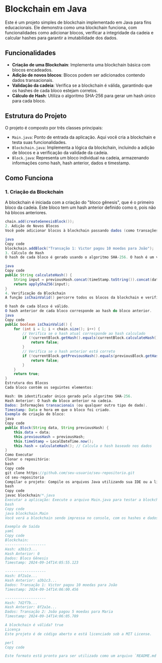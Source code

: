 # Blockchain em Java

Este é um projeto simples de blockchain implementado em Java para fins educacionais. Ele demonstra como uma blockchain funciona, com funcionalidades como adicionar blocos, verificar a integridade da cadeia e calcular hashes para garantir a imutabilidade dos dados.

## Funcionalidades

- **Criação de uma Blockchain**: Implementa uma blockchain básica com blocos encadeados.
- **Adição de novos blocos**: Blocos podem ser adicionados contendo dados transacionais.
- **Validação da cadeia**: Verifica se a blockchain é válida, garantindo que os hashes de cada bloco estejam corretos.
- **Cálculo de Hash**: Utiliza o algoritmo SHA-256 para gerar um hash único para cada bloco.

## Estrutura do Projeto

O projeto é composto por três classes principais:

- `Main.java`: Ponto de entrada da aplicação. Aqui você cria a blockchain e testa suas funcionalidades.
- `Blockchain.java`: Implementa a lógica da blockchain, incluindo a adição de blocos e a verificação da validade da cadeia.
- `Block.java`: Representa um bloco individual na cadeia, armazenando informações como hash, hash anterior, dados e timestamp.

## Como Funciona

### 1. Criação da Blockchain

A blockchain é iniciada com a criação do "bloco gênesis", que é o primeiro bloco da cadeia. Este bloco tem um hash anterior definido como `0`, pois não há blocos anteriores.

```java
chain.add(createGenesisBlock());
2. Adição de Novos Blocos
Você pode adicionar blocos à blockchain passando dados (como transações). Cada novo bloco tem um hash único, que é calculado com base em seus dados e no hash do bloco anterior.

java
Copy code
blockchain.addBlock("Transação 1: Victor pagou 10 moedas para João");
3. Cálculo de Hash
O hash de cada bloco é gerado usando o algoritmo SHA-256. O hash é um valor criptográfico único que depende dos dados do bloco e do hash do bloco anterior. Isso garante que, se qualquer dado for alterado, o hash também será, tornando a cadeia imutável.

java
Copy code
public String calculateHash() {
    String input = previousHash.concat(timeStamp.toString()).concat(data);
    return applySha256(input);
}
4. Verificação da Blockchain
A função isChainValid() percorre todos os blocos da blockchain e verifica se:

O hash de cada bloco é válido.
O hash anterior de cada bloco corresponde ao hash do bloco anterior.
java
Copy code
public boolean isChainValid() {
    for (int i = 1; i < chain.size(); i++) {
        // Verifica se o hash atual corresponde ao hash calculado
        if (!currentBlock.getHash().equals(currentBlock.calculateHash())) {
            return false;
        }
        // Verifica se o hash anterior está correto
        if (!currentBlock.getPreviousHash().equals(previousBlock.getHash())) {
            return false;
        }
    }
    return true;
}
Estrutura dos Blocos
Cada bloco contém os seguintes elementos:

Hash: Um identificador único gerado pelo algoritmo SHA-256.
Hash Anterior: O hash do bloco anterior na cadeia.
Dados: Informações transacionais (ou qualquer outro tipo de dado).
Timestamp: Data e hora em que o bloco foi criado.
Exemplo de criação de bloco:
java
Copy code
public Block(String data, String previousHash) {
    this.data = data;
    this.previousHash = previousHash;
    this.timeStamp = LocalDateTime.now();
    this.hash = calculateHash(); // Calcula o hash baseado nos dados
}
Como Executar
Clonar o repositório:
bash
Copy code
git clone https://github.com/seu-usuario/seu-repositorio.git
cd seu-repositorio
Compilar o projeto: Compile os arquivos Java utilizando sua IDE ou a linha de comando:
bash
Copy code
javac blockchain/*.java
Executar a aplicação: Execute o arquivo Main.java para testar a blockchain:
bash
Copy code
java blockchain.Main
Você verá a blockchain sendo impressa no console, com os hashes e dados de cada bloco.

Exemplo de Saída
yaml
Copy code
Blockchain:
-------------------
Hash: a3b1c3...
Hash Anterior: 0
Dados: Bloco Gênesis
Timestamp: 2024-09-14T14:05:55.123

-------------------
Hash: 8f2a1e...
Hash Anterior: a3b1c3...
Dados: Transação 1: Victor pagou 10 moedas para João
Timestamp: 2024-09-14T14:06:00.456

-------------------
Hash: 7d2f7b...
Hash Anterior: 8f2a1e...
Dados: Transação 2: João pagou 5 moedas para Maria
Timestamp: 2024-09-14T14:06:05.789

A blockchain é válida? true
Licença
Este projeto é de código aberto e está licenciado sob a MIT License.

perl
Copy code

Este formato está pronto para ser utilizado como um arquivo `README.md` no GitHub, oferecendo uma estrutura clara e informativa sobre o projeto de blockchain em Java.
